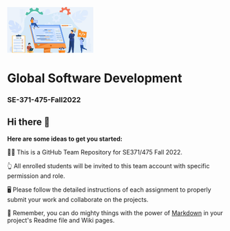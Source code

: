 
<!-- ![SE-371-475](https://github.com/SE-371-475-Fall2022/.github/blob/main/profile/banner2.jpeg) -->
<img src="https://github.com/SE-371-475-Fall2022/.github/blob/main/profile/banner2.jpeg" width="200">

# Global Software Development
### SE-371-475-Fall2022

## Hi there 👋

**Here are some ideas to get you started:**

🙋‍♀️ This is a GitHub Team Repository for SE371/475 Fall 2022.

👆 All enrolled students will be invited to this team account with specific permission and role. 

🖥️ Please follow the detailed instructions of each assignment  to properly submit your work and collaborate on the projects.

🧙 Remember, you can do mighty things with the power of [Markdown](https://docs.github.com/github/writing-on-github/getting-started-with-writing-and-formatting-on-github/basic-writing-and-formatting-syntax) in your project's Readme file and Wiki pages.

